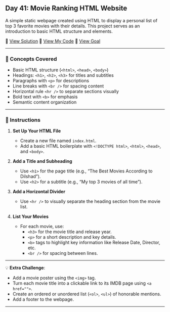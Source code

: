 ## Day 41: Movie Ranking HTML Website  
A simple static webpage created using HTML to display a personal list of top 3 favorite movies with their details. This project serves as an introduction to basic HTML structure and elements.  

📄 [View Solution](solution.html) 📄 [View My Code](d41.html) 📄 [View Goal](goal.png)

---

### 🧠 Concepts Covered
- Basic HTML structure (`<html>`, `<head>`, `<body>`)  
- Headings: `<h1>`, `<h2>`, `<h3>` for titles and subtitles  
- Paragraphs with `<p>` for descriptions  
- Line breaks with `<br />` for spacing content  
- Horizontal rule `<hr />` to separate sections visually  
- Bold text with `<b>` for emphasis  
- Semantic content organization  

---

### 📝 Instructions

1. **Set Up Your HTML File**  
   - Create a new file named `index.html`.  
   - Add a basic HTML boilerplate with `<!DOCTYPE html>`, `<html>`, `<head>`, and `<body>`.  

2. **Add a Title and Subheading**  
   - Use `<h1>` for the page title (e.g., “The Best Movies According to Dilshad”).  
   - Use `<h2>` for a subtitle (e.g., “My top 3 movies of all time”).  

3. **Add a Horizontal Divider**  
   - Use `<hr />` to visually separate the heading section from the movie list.  

4. **List Your Movies**  
   - For each movie, use:  
     - `<h3>` for the movie title and release year.  
     - `<p>` for a short description and key details.  
     - `<b>` tags to highlight key information like Release Date, Director, etc.  
     - `<br />` for spacing between lines.  

---

💡 **Extra Challenge**:
- Add a movie poster using the `<img>` tag.  
- Turn each movie title into a clickable link to its IMDB page using `<a href="">`.  
- Create an ordered or unordered list (`<ol>`, `<ul>`) of honorable mentions.  
- Add a footer to the webpage.  

---

